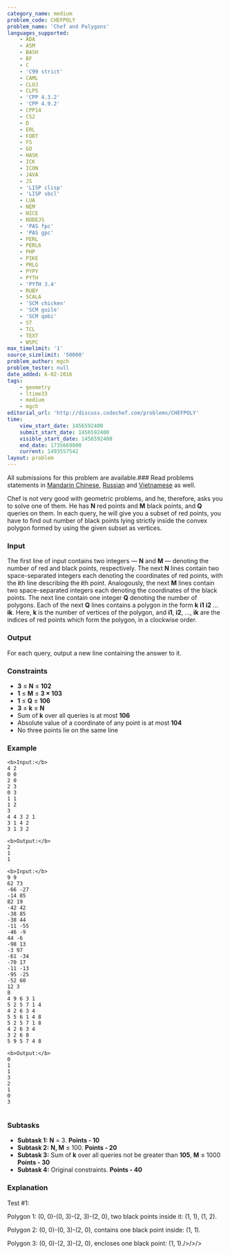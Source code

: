 ```yaml
---
category_name: medium
problem_code: CHEFPOLY
problem_name: 'Chef and Polygons'
languages_supported:
    - ADA
    - ASM
    - BASH
    - BF
    - C
    - 'C99 strict'
    - CAML
    - CLOJ
    - CLPS
    - 'CPP 4.3.2'
    - 'CPP 4.9.2'
    - CPP14
    - CS2
    - D
    - ERL
    - FORT
    - FS
    - GO
    - HASK
    - ICK
    - ICON
    - JAVA
    - JS
    - 'LISP clisp'
    - 'LISP sbcl'
    - LUA
    - NEM
    - NICE
    - NODEJS
    - 'PAS fpc'
    - 'PAS gpc'
    - PERL
    - PERL6
    - PHP
    - PIKE
    - PRLG
    - PYPY
    - PYTH
    - 'PYTH 3.4'
    - RUBY
    - SCALA
    - 'SCM chicken'
    - 'SCM guile'
    - 'SCM qobi'
    - ST
    - TCL
    - TEXT
    - WSPC
max_timelimit: '1'
source_sizelimit: '50000'
problem_author: mgch
problem_tester: null
date_added: 6-02-2016
tags:
    - geometry
    - ltime33
    - medium
    - mgch
editorial_url: 'http://discuss.codechef.com/problems/CHEFPOLY'
time:
    view_start_date: 1456592400
    submit_start_date: 1456592400
    visible_start_date: 1456592400
    end_date: 1735669800
    current: 1493557542
layout: problem
---
```

All submissions for this problem are available.###  Read problems statements in [Mandarin Chinese](http://www.codechef.com/download/translated/LTIME33/mandarin/CHEFPOLY.pdf), [Russian](http://www.codechef.com/download/translated/LTIME33/russian/CHEFPOLY.pdf) and [Vietnamese](http://www.codechef.com/download/translated/LTIME33/vietnamese/CHEFPOLY.pdf) as well.

Chef is not very good with geometric problems, and he, therefore, asks you to solve one of them. He has **N** red points and **M** black points, and **Q** queries on them. In each query, he will give you a subset of red points, you have to find out number of black points lying strictly inside the convex polygon formed by using the given subset as vertices.

### Input

The first line of input contains two integers — **N** and **M** — denoting the number of red and black points, respectively. The next **N** lines contain two space-separated integers each denoting the coordinates of red points, with the **i**th line describing the **i**th point. Analogously, the next **M** lines contain two space-separated integers each denoting the coordinates of the black points. The next line contain one integer **Q** denoting the number of polygons. Each of the next **Q** lines contains a polygon in the form **k** **i1** **i2** … **ik**. Here, **k** is the number of vertices of the polygon, and **i1**, **i2**, …, **ik** are the indices of red points which form the polygon, in a clockwise order.

### Output

For each query, output a new line containing the answer to it.

### Constraints

- **3** ≤ **N** ≤ **102**
- **1** ≤ **M** ≤ **3 × 103**
- **1** ≤ **Q** ≤ **106**
- **3** ≤ **k** ≤ **N**
- Sum of **k** over all queries is at most **106**
- Absolute value of a coordinate of any point is at most **104**
- No three points lie on the same line

### Example

```
<b>Input:</b>
4 2
0 0
2 0
2 3
0 3
1 1
1 2
3
4 4 3 2 1
3 1 4 2
3 1 3 2

<b>Output:</b>
2
1
1

<b>Input:</b>
9 9
62 73
-66 -27
-14 85
82 19
-42 42
-38 85
-38 44
-11 -55
-46 -9
44 -6
-98 13
-3 97
-61 -34
-70 17
-11 -13
-95 -25
-52 60
12 3
8
4 9 6 3 1
5 2 5 7 1 4
4 2 6 3 4
5 5 6 1 4 8
5 2 5 7 1 8
4 2 6 3 4
3 2 6 8
5 9 5 7 4 8

<b>Output:</b>
0
1
1
3
2
1
0
3


```
### Subtasks

- **Subtask 1:**  **N**  = 3. **Points - 10**
- **Subtask 2:**  **N, M** ≤ 100. **Points - 20**
- **Subtask 3:** Sum of **k** over all queries not be greater than **105**,  **M** ≤ 1000 **Points - 30**
- **Subtask 4:** Original constraints. **Points - 40**

### Explanation

Test #1:

Polygon 1: (0, 0)-(0, 3)-(2, 3)-(2, 0), two black points inside it: (1, 1), (1, 2).

Polygon 2: (0, 0)-(0, 3)-(2, 0), contains one black point inside: (1, 1).

Polygon 3: (0, 0)-(2, 3)-(2, 0), encloses one black point: (1, 1)./>/>/>